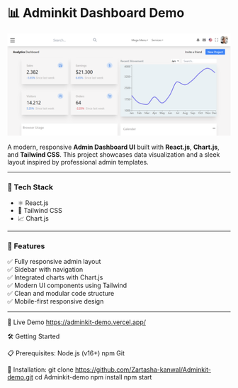 # 📊 Adminkit Dashboard Demo

![Dashboard Screenshot](Adminkit.png)

A modern, responsive **Admin Dashboard UI** built with **React.js**, **Chart.js**, and **Tailwind CSS**. This project showcases data visualization and a sleek layout inspired by professional admin templates.


---

### 🧠 Tech Stack

- ⚛️ React.js  
- 🎨 Tailwind CSS  
- 📈 Chart.js

---

### 🚀 Features

✅ Fully responsive admin layout  
✅ Sidebar with navigation  
✅ Integrated charts with Chart.js  
✅ Modern UI components using Tailwind  
✅ Clean and modular code structure  
✅ Mobile-first responsive design  

---



🔗 Live Demo   https://adminkit-demo.vercel.app/


🛠️ Getting Started

📋 Prerequisites:
Node.js (v16+)
npm
Git

🧪 Installation:
git clone https://github.com/Zartasha-kanwal/Adminkit-demo.git
cd Adminkit-demo
npm install
npm start

